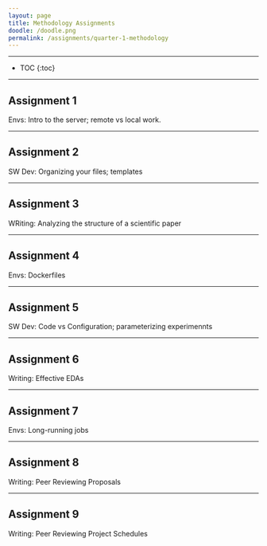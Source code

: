 ```yaml
---
layout: page
title: Methodology Assignments
doodle: /doodle.png
permalink: /assignments/quarter-1-methodology
---
```


---
* TOC
{:toc}

---

## Assignment 1

Envs: Intro to the server; remote vs local work.

---

## Assignment 2

SW Dev: Organizing your files; templates

---

## Assignment 3

WRiting: Analyzing the structure of a scientific paper

---

## Assignment 4

Envs: Dockerfiles

---

## Assignment 5

SW Dev: Code vs Configuration; parameterizing experimennts

---

## Assignment 6

Writing: Effective EDAs

---

## Assignment 7

Envs: Long-running jobs

---

## Assignment 8

Writing: Peer Reviewing Proposals

---

## Assignment 9

Writing: Peer Reviewing Project Schedules


